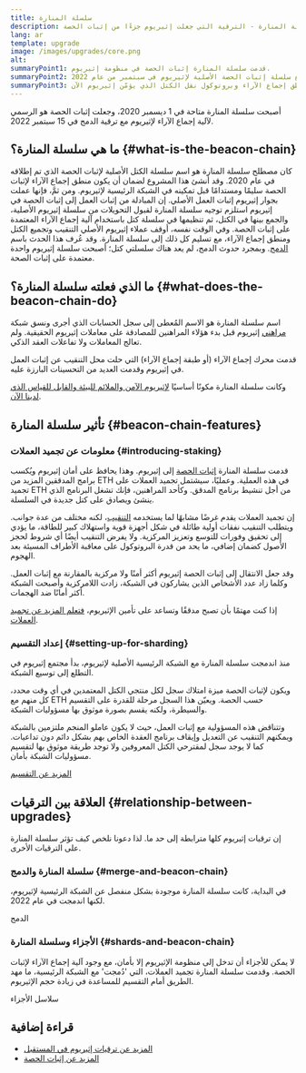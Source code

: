 ```yaml
---
title: سلسلة المنارة
description: تعرّف على سلسلة المنارة - الترقية التي جعلت إثيريوم جزءًا من إثبات الحصة.
lang: ar
template: upgrade
image: /images/upgrades/core.png
alt: 
summaryPoint1: قدمت سلسلة المنارة إثبات الحصة في منظومة إثيريوم.
summaryPoint2: تم الدمج مع سلسلة إثبات الحصة الأصلية لإثيريوم في سبتمبر من عام 2022.
summaryPoint3: قدمت سلسلة المنارة منطق إجماع الآراء وبروتوكول نقل الكتل الذي يؤمّن إثيريوم الآن.
---
```


<UpgradeStatus isShipped dateKey="page-upgrades:page-upgrades-beacon-date">
  أصبحت سلسلة المنارة متاحة في 1 ديسمبر 2020، وجعلت إثبات الحصة هو الرسمي لآلية إجماع الآراء لإثيريوم مع ترقية الدمج في 15 سبتمبر 2022.
</UpgradeStatus>

## ما هي سلسلة المنارة؟ {#what-is-the-beacon-chain}

كان مصطلح سلسلة المنارة هو اسم سلسلة الكتل الأصلية لإثبات الحصة الذي تم إطلاقه في عام 2020. وقد أنشئ هذا المشروع لضمان أن يكون منطق إجماع الآراء لإثبات الحصة سليمًا ومستدامًا قبل تمكينه في الشبكة الرئيسية لإثيريوم. ومن ثمَّ، فإنها عملت بجوار إثيريوم إثبات العمل الأصلي. إن المبادلة من إثبات العمل إلى إثبات الحصة في إثيريوم استلزم توجيه سلسلة المنارة لقبول التحويلات من سلسلة إثيريوم الأصلية، والجمع بينها في الكتل، ثم تنظيمها في سلسلة كتل باستخدام آلية إجماع الآراء المعتمدة على إثبات الحصة. وفي الوقت نفسه، أوقف عملاء إثيريوم الأصلي التنقيب وتجميع الكتل ومنطق إجماع الآراء، مع تسليم كل ذلك إلى سلسلة المنارة. وقد عُرف هذا الحدث باسم [الدمج](/roadmap/merge/). وبمجرد حدوث الدمج، لم يعد هناك سلسلتي كتل؛ أصبحت سلسلة إثيريوم واحدة معتمدة على إثبات الصحة.

## ما الذي فعلته سلسلة المنارة؟ {#what-does-the-beacon-chain-do}

اسم سلسلة المنارة هو الاسم المُعطى إلى سجل الحسابات الذي أجرى ونسق شبكة [مراهني](/staking/) إثيريوم قبل بدء هؤلاء المراهنين للمصادقة على معاملات إثيريوم الحقيقية. ولم تعالج المعاملات ولا تفاعلات العقد الذكي.

قدمت محرك إجماع الآراء (أو طبقة إجماع الآراء) التي حلت محل التنقيب عن إثبات العمل في إثيريوم وقدمت العديد من التحسينات البارزة عليه.

وكانت سلسلة المنارة مكونًا أساسيًا [لإثيريوم الآمن والملائم للبيئة والقابل للقياس الذي لدينا الآن](/roadmap/vision/).

## تأثير سلسلة المنارة {#beacon-chain-features}

### معلومات عن تجميد العملات {#introducing-staking}

قدمت سلسلة المنارة [إثبات الحصة](/developers/docs/consensus-mechanisms/pos/) إلى إثيريوم. وهذا يحافظ على أمان إثيريوم ويُكسب برامج المدققين المزيد من ETH في هذه العملية. وعمليًا، سيشتمل تجميد العملات على تجميد ETH من أجل تنشيط برنامج المدقق. وكأحد المراهنين، فإنك تشغل البرنامج الذي ينشئ ويصادق على كتل جديدة في السلسلة.

إن تجميد العملات يقدم غرضًا مشابهًا لما يستخدمه [التنقيب](/developers/docs/consensus-mechanisms/pow/mining/)، لكنه مختلف من عدة جوانب. ويتطلب التنقيب نفقات أولية طائلة في شكل أجهزة قوية واستهلاك كبير للطاقة، ما يؤدي إلى تحقيق وفورات للتوسع وتعزيز المركزية. ولا يفرض التنقيب أيضًا أي شروط لحجز الأصول كضمان إضافي، ما يحد من قدرة البروتوكول على معاقبة الأطراف المسيئة بعد الهجوم.

وقد جعل الانتقال إلى إثبات الحصة إثيريوم أكثر أمنًا ولا مركزية بالمقارنة مع إثبات العمل. وكلما زاد عدد الأشخاص الذين يشاركون في الشبكة، زادت اللامركزية وأصبحت الشبكة أكثر أمانًا ضد الهجمات.

<InfoBanner emoji=":money_bag:">
  إذا كنت مهتمًا بأن تصبح مدققًا وتساعد على تأمين الإثيريوم، <a href="/staking/">فتعلم المزيد عن تجميد العملات</a>.
</InfoBanner>

### إعداد التقسيم {#setting-up-for-sharding}

منذ اندمجت سلسلة المنارة مع الشبكة الرئيسية الأصلية لإثيريوم، بدأ مجتمع إثيريوم في التطلع إلى توسيع الشبكة.

ويكون لإثبات الحصة ميزة امتلاك سجل لكل منتجي الكتل المعتمدين في أي وقت محدد، كل منهم مع ETH حسب الحصة. ويعيّن هذا السجل مرحلة للقدرة على التقسيم والسيطرة، ولكنه يقسم بصورة موثوق بها مسؤوليات الشبكة.

وتتناقض هذه المسؤولية مع إثبات العمل، حيث لا يكون عاملو المنجم ملتزمين بالشبكة ويمكنهم التنقيب عن التعديل وإيقاف برنامج العقدة الخاص بهم بشكل دائم دون تداعيات. كما لا يوجد سجل لمقترحي الكتل المعروفين ولا توجد طريقة موثوق بها لتقسيم مسؤوليات الشبكة بأمان.

[المزيد عن التقسيم](/roadmap/danksharding/)

## العلاقة بين الترقيات {#relationship-between-upgrades}

إن ترقيات إثيريوم كلها مترابطة إلى حد ما. لذا دعونا نلخص كيف تؤثر سلسلة المنارة على الترقيات الأخرى.

### سلسلة المنارة والدمج {#merge-and-beacon-chain}

في البداية، كانت سلسلة المنارة موجودة بشكل منفصل عن الشبكة الرئيسية لإثيريوم، لكنها اندمجت في عام 2022.

<ButtonLink to="/roadmap/merge/">
  الدمج
</ButtonLink>

### الأجزاء وسلسلة المنارة {#shards-and-beacon-chain}

لا يمكن للأجزاء أن تدخل إلى منظومة الإثيريوم إلا بأمان، مع وجود آلية إجماع الآراء لإثبات الحصة. وقدمت سلسلة المنارة تجميد العملات، التي 'دُمجت' مع الشبكة الرئيسية، ما مهد الطريق أمام التقسيم للمساعدة في زيادة حجم الإثيريوم.

<ButtonLink to="/roadmap/danksharding/">
  سلاسل الأجزاء
</ButtonLink>

## قراءة إضافية

- [المزيد عن ترقيات إثيريوم في المستقبل](/roadmap/vision/)
- [المزيد عن إثبات الحصة](/developers/docs/consensus-mechanisms/pos)
